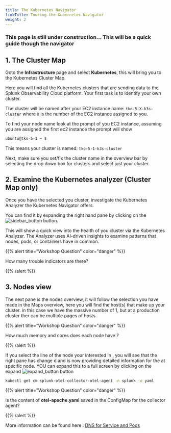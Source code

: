 ```yaml
---
title: The Kubernetes Navigator
linkTitle: Touring the Kubernetes Navigator
weight: 2
---
```

### This page is still under construction...  This will be a quick guide though the navigator  

## 1. The Cluster Map

Goto the **Infrastructure** page and select **Kubernetes**, this will bring you to the Kubernetes Cluster Map.

Here you will find all the Kubernetes clusters that are sending data to the Splunk Observability Cloud platform. Your first task is to identify your own cluster.

The cluster will be named after your EC2 instance name: `tko-5-X-k3s-cluster` where `X` is the number of the EC2 instance assigned to you.

To find your node name look at the prompt of you EC2 instance, assuming you are assigned the first ec2 instance the prompt will show

``` bash
ubuntu@tko-5-1 ~ $
```

This means your cluster is named: `tko-5-1-k3s-cluster`

Next, make sure you set/fix the cluster name in the overview bar by selecting the drop down box for clusters and select just your cluster.

## 2. Examine the Kubernetes analyzer (Cluster Map only)

Once you have the selected you cluster, investigate the Kubernetes Analyzer the Kubernetes Navigator offers.

You can find it by expanding the right hand pane by clicking on the ![sidebar_button](/tko/session-5/docs/images/sidebar-button.png) button.

This will show a quick view into the health of you cluster via the Kubernetes Analyzer. The Analyzer uses AI-driven insights to examine patterns that nodes, pods, or containers have in common.

{{% alert title="Workshop Question" color="danger" %}}

How many trouble indicators are there?

{{% /alert %}}

## 3. Nodes view

The next pane is the nodes overview, it will follow the selection you have made in the Maps overview, here you will find the host(s) that make up your cluster. in this case we have the massive number of 1, but at a production cluster ther can be multiple pages of hosts.

{{% alert title="Workshop Question" color="danger" %}}

How much memory and cores does each node have ?

{{% /alert %}}

If you select the line of the node your interested in , you will see that the right pane has change d and is now providing  detailed information for the at specific node.  YOU can expand this to a full screen by clicking on the expand ![expand_button](/tko/session-5/docs/images/expand-button.png) button

``` bash
kubectl get cm splunk-otel-collector-otel-agent -n splunk -o yaml
```

{{% alert title="Workshop Question" color="danger" %}}

Is the content of **otel-apache.yaml** saved in the ConfigMap for the collector agent?

{{% /alert %}}

More information can be found here : [DNS for Service and Pods](https://kubernetes.io/docs/concepts/services-networking/dns-pod-service/)
